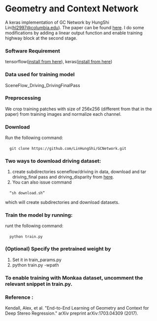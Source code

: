 # Geometry and Context Network

   A keras implementation of GC Network by HungShi Lin(hl2997@columbia.edu). The paper can be found [here](https://arxiv.org/abs/1703.04309).
I do some modifications by adding a linear output function and enable training highway block at the second stage.

### Software Requirement

   tensorflow([install from here](https://www.tensorflow.org/install/)), keras([install from here](https://keras.io/#installation))

### Data used for training model
    
   SceneFlow_Driving_DrivingFinalPass

### Preprocessing
    
   We crop training patches with size of 256x256 (different from that in the paper) from training images and normalize each channel.

### Download
   Run the following command:
####   
      git clone https://github.com/LinHungShi/GCNetwork.git
   
### Two ways to download driving dataset:  
  1. create subdirectories sceneflow/driving in data, download and tar driving_final pass and driving_disparity from [here](https://lmb.informatik.uni-freiburg.de/resources/datasets/SceneFlowDatasets.en.html). 
  2. You can also issue command 
####
      “sh download.sh” 
   which will create subdirectories and download datasets.
   
### Train the model by running:
   runt the following command: 
####
      python train.py
 
### (Optional) Specify the pretrained weight by
   1. Set it in train_params.py
   2. python train.py -wpath <path to the pretrained weight>

### To enable training with Monkaa dataset, uncomment the relevant snippet in train.py.

### Reference :
   Kendall, Alex, et al. "End-to-End Learning of Geometry and Context for Deep Stereo Regression." arXiv preprint arXiv:1703.04309 (2017).
